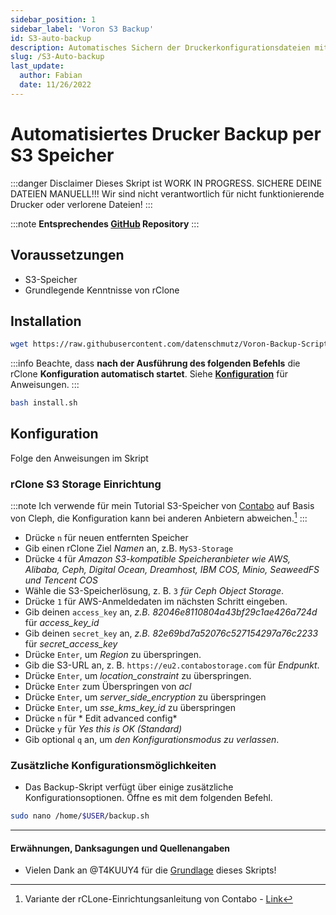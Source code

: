 ```yaml
---
sidebar_position: 1
sidebar_label: 'Voron S3 Backup'
id: S3-auto-backup
description: Automatisches Sichern der Druckerkonfigurationsdateien mit rClone auf S3.
slug: /S3-Auto-backup
last_update:
  author: Fabian
  date: 11/26/2022
---
```


# Automatisiertes Drucker Backup per S3 Speicher

:::danger Disclaimer
Dieses Skript ist WORK IN PROGRESS. SICHERE DEINE DATEIEN MANUELL!!! Wir sind nicht verantwortlich für nicht funktionierende Drucker oder verlorene Dateien!
:::

:::note **Entsprechendes  [GitHub](https://github.com/Datenschmutz/Voron-Backup-Script) Repository** 
:::

## Voraussetzungen

* S3-Speicher
* Grundlegende Kenntnisse von rClone

## Installation

```bash title="Installationsskript herunterladen"
wget https://raw.githubusercontent.com/datenschmutz/Voron-Backup-Script/main/install.sh
```

:::info
Beachte, dass **nach der Ausführung des folgenden Befehls** die rClone **Konfiguration automatisch startet**.
Siehe [**Konfiguration**](#Konfiguration) für Anweisungen.
:::

```bash title="Installationsskript ausführen"
bash install.sh
```

## Konfiguration

Folge den Anweisungen im Skript

### rClone S3 Storage Einrichtung

:::note
Ich verwende für mein Tutorial S3-Speicher von [Contabo](https://contabo.com/object-storage/) auf Basis von Cleph, die Konfiguration kann bei anderen Anbietern abweichen.[^1]
:::

* Drücke `n` für neuen entfernten Speicher
* Gib einen rClone Ziel *Namen* an, z.B. `MyS3-Storage`
* Drücke `4` für *Amazon S3-kompatible Speicheranbieter wie AWS, Alibaba, Ceph, Digital Ocean, Dreamhost, IBM COS, Minio, SeaweedFS und Tencent COS*
* Wähle die S3-Speicherlösung, z. B. `3` *für Ceph Object Storage*.
* Drücke `1` für AWS-Anmeldedaten im nächsten Schritt eingeben.
* Gib deinen `access_key` an, *z.B. 82046e8110804a43bf29c1ae426a724d* für *access_key_id*
* Gib deinen `secret_key` an, *z.B. 82e69bd7a52076c527154297a76c2233* für *secret_access_key*
* Drücke `Enter`, um *Region* zu überspringen.
* Gib die S3-URL an, z. B. `https://eu2.contabostorage.com` für *Endpunkt*.
* Drücke `Enter`, um *location_constraint* zu überspringen.
* Drücke `Enter` zum Überspringen von *acl*
* Drücke `Enter`, um *server_side_encryption* zu überspringen
* Drücke `Enter`, um *sse_kms_key_id* zu überspringen
* Drücke `n` für * Edit advanced config*
* Drücke `y` für *Yes this is OK (Standard)*
* Gib optional `q` an, um *den Konfigurationsmodus zu verlassen*.

### Zusätzliche Konfigurationsmöglichkeiten

* Das Backup-Skript verfügt über einige zusätzliche Konfigurationsoptionen. Öffne es mit dem folgenden Befehl.

```bash
sudo nano /home/$USER/backup.sh
```

***

#### Erwähnungen, Danksagungen und Quellenangaben

* Vielen Dank an @T4KUUY4 für die [Grundlage](https://github.com/T4KUUY4/Voron-Stuff/tree/main/Automatic%20Backup) dieses Skripts!

[^1]: Variante der rCLone-Einrichtungsanleitung von Contabo - [Link](https://docs.contabo.com/docs/products/Object-Storage/Tools/rclone)
